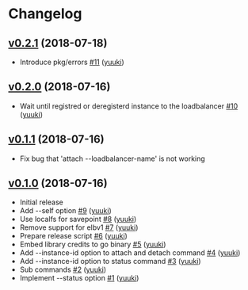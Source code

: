 # Changelog

## [v0.2.1](https://github.com/yuuki/albio/compare/v0.2.0...v0.2.1) (2018-07-18)

* Introduce pkg/errors [#11](https://github.com/yuuki/albio/pull/11) ([yuuki](https://github.com/yuuki))

## [v0.2.0](https://github.com/yuuki/albio/compare/v0.1.1...v0.2.0) (2018-07-16)

* Wait until registred or deregisterd instance to the loadbalancer [#10](https://github.com/yuuki/albio/pull/10) ([yuuki](https://github.com/yuuki))

## [v0.1.1](https://github.com/yuuki/albio/compare/v0.1.0...v0.1.1) (2018-07-16)

* Fix bug that 'attach --loadbalancer-name' is not working

## [v0.1.0](https://github.com/yuuki/albio/compare/...v0.1.0) (2018-07-16)

* Initial release
* Add --self option [#9](https://github.com/yuuki/albio/pull/9) ([yuuki](https://github.com/yuuki))
* Use localfs for savepoint  [#8](https://github.com/yuuki/albio/pull/8) ([yuuki](https://github.com/yuuki))
* Remove support for elbv1 [#7](https://github.com/yuuki/albio/pull/7) ([yuuki](https://github.com/yuuki))
* Prepare release script [#6](https://github.com/yuuki/albio/pull/6) ([yuuki](https://github.com/yuuki))
* Embed library credits to go binary [#5](https://github.com/yuuki/albio/pull/5) ([yuuki](https://github.com/yuuki))
* Add --instance-id option to attach and detach command [#4](https://github.com/yuuki/albio/pull/4) ([yuuki](https://github.com/yuuki))
* Add --instance-id option to status command [#3](https://github.com/yuuki/albio/pull/3) ([yuuki](https://github.com/yuuki))
* Sub commands [#2](https://github.com/yuuki/albio/pull/2) ([yuuki](https://github.com/yuuki))
* Implement --status option [#1](https://github.com/yuuki/albio/pull/1) ([yuuki](https://github.com/yuuki))

